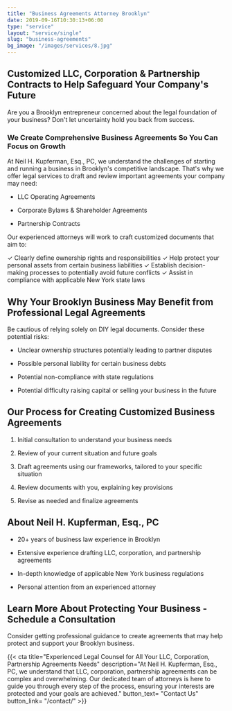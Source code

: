 ```yaml
---
title: "Business Agreements Attorney Brooklyn"
date: 2019-09-16T10:30:13+06:00
type: "service"
layout: "service/single"
slug: "business-agreements"
bg_image: "/images/services/8.jpg"
---
```


## **Customized LLC, Corporation & Partnership Contracts to Help Safeguard Your Company's Future**


Are you a Brooklyn entrepreneur concerned about the legal foundation of your business? Don't let uncertainty hold you back from success.


### **We Create Comprehensive Business Agreements So You Can Focus on Growth**

At Neil H. Kupferman, Esq., PC, we understand the challenges of starting and running a business in Brooklyn's competitive landscape. That's why we offer legal services to draft and review important agreements your company may need:

- LLC Operating Agreements

- Corporate Bylaws & Shareholder Agreements

- Partnership Contracts

Our experienced attorneys will work to craft customized documents that aim to:

✓ Clearly define ownership rights and responsibilities 
✓ Help protect your personal assets from certain business liabilities
✓ Establish decision-making processes to potentially avoid future conflicts 
✓ Assist in compliance with applicable New York state laws


## **Why Your Brooklyn Business May Benefit from Professional Legal Agreements**

Be cautious of relying solely on DIY legal documents. Consider these potential risks:

- Unclear ownership structures potentially leading to partner disputes

- Possible personal liability for certain business debts

- Potential non-compliance with state regulations

- Potential difficulty raising capital or selling your business in the future


## **Our Process for Creating Customized Business Agreements**

1. Initial consultation to understand your business needs

2. Review of your current situation and future goals

3. Draft agreements using our frameworks, tailored to your specific situation

4. Review documents with you, explaining key provisions

5. Revise as needed and finalize agreements


## **About Neil H. Kupferman, Esq., PC**

- 20+ years of business law experience in Brooklyn

- Extensive experience drafting LLC, corporation, and partnership agreements

- In-depth knowledge of applicable New York business regulations

- Personal attention from an experienced attorney

## **Learn More About Protecting Your Business - Schedule a Consultation**

Consider getting professional guidance to create agreements that may help protect and support your Brooklyn business.

{{< cta title="Experienced Legal Counsel for All Your LLC, Corporation, Partnership Agreements Needs" 
  description="At Neil H. Kupferman, Esq., PC, we understand that LLC, corporation, partnership agreements can be complex and overwhelming. Our dedicated team of attorneys is here to guide you through every step of the process, ensuring your interests are protected and your goals are achieved."
  button_text= "Contact Us"
  button_link= "/contact/" >}}
